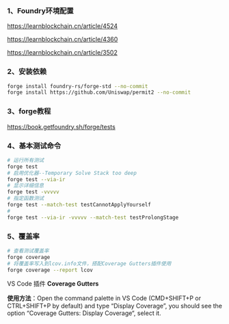 ### 1、Foundry环境配置

https://learnblockchain.cn/article/4524

https://learnblockchain.cn/article/4360

https://learnblockchain.cn/article/3502

### 2、安装依赖
```bash
forge install foundry-rs/forge-std --no-commit
forge install https://github.com/Uniswap/permit2 --no-commit
```
### 3、forge教程 

https://book.getfoundry.sh/forge/tests

### 4、基本测试命令
```bash
# 运行所有测试
forge test
# 启用优化器--Temporary Solve Stack too deep
forge test --via-ir
# 显示详细信息
forge test -vvvvv
# 指定函数测试
forge test --match-test testCannotApplyYourself
#
forge test --via-ir -vvvvv --match-test testProlongStage
```
### 5、覆盖率
```bash
# 查看测试覆盖率
forge coverage
# 将覆盖率写入到lcov.info文件，搭配Coverage Gutters插件使用
forge coverage --report lcov
```
VS Code 插件 **Coverage Gutters**

**使用方法**：Open the command palette in VS Code (CMD+SHIFT+P or CTRL+SHIFT+P by default) and type “Display Coverage”, you should see the option “Coverage Gutters: Display Coverage“, select it.

